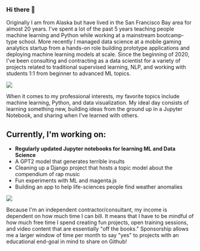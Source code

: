 ### Hi there 👋

<!--
**dyerrington/dyerrington** is a ✨ _special_ ✨ repository because its `README.md` (this file) appears on your GitHub profile.

Here are some ideas to get you started:

- 🔭 I’m currently working on a few side projects related to automated cryptocurrency trading and a fundamental Python for data science video series!
- 🌱 I’m currently learning Node.js
- ⚡ Fun fact: One of my students was the Cambridge Analytica wistleblower
-->


Originally I am from Alaska but have lived in the San Francisco Bay area for almost 20 years.  I've spent a lot of the past 5 years teaching people machine learning and Python while working at a mainstream bootcamp-type school.  More recently I managed data science at a mobile gaming analytics startup from a hands-on role building prototype applications and deploying machine learning models at scale.  Since the beginning of 2020, I've been consulting and contracting as a data scientist for a variety of projects related to traditional supervised learning, NLP, and working with students 1:1 from beginner to advanced ML topics.

![](https://snipboard.io/GsZik2.jpg)

When it comes to my professional interests, my favorite topics include machine learning, Python, and data visualization.  My ideal day consists of learning something new, building ideas from the ground up in a Jupyter Notebook, and sharing when I've learned with others.

## Currently, I'm working on:

- **Regularly updated Jupyter notebooks for learning ML and Data Science**
- A GPT2 model that generates terrible insults
- Cleaning up a Django project that hosts a topic model about the compendium of rap music
- Fun experiments with ML and magenta.js
- Building an app to help life-sciences people find weather anomalies

![](https://snipboard.io/ETqjIZ.jpg)

Because I'm an independent contractor/consultant, my income is dependent on how much time I can bill.  It means that I have to be mindful of how much free time I spend creating fun projects, open training sessions, and video content that are essentially "off the books."  Sponsorship allows me a larger window of time per month to say "yes" to projects with an educational end-goal in mind to share on Github!
